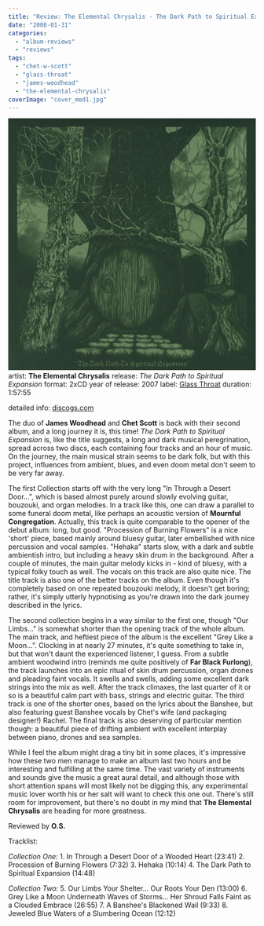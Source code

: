 ```yaml
---
title: "Review: The Elemental Chrysalis - The Dark Path to Spiritual Expansion (2007)"
date: "2008-01-31"
categories: 
  - "album-reviews"
  - "reviews"
tags: 
  - "chet-w-scott"
  - "glass-throat"
  - "james-woodhead"
  - "the-elemental-chrysalis"
coverImage: "cover_med1.jpg"
---
```


[![](images/cover_med1.jpg)](http://www.eveningoflight.nl/wordpress/wp-content/uploads/2011/03/cover_med1.jpg "tec_tdptse")artist: **The Elemental Chrysalis** release: _The Dark Path to Spiritual Expansion_ format: 2xCD year of release: 2007 label: [Glass Throat](http://www.glassthroatrecordings.com/) duration: 1:57:55

detailed info: [discogs.com](http://www.discogs.com/Elemental-Chrysalis-The-Dark-Path-To-Spiritual-Expansion/release/1611779)

The duo of **James Woodhead** and **Chet Scott** is back with their second album, and a long journey it is, this time! _The Dark Path to Spiritual Expansion_ is, like the title suggests, a long and dark musical peregrination, spread across two discs, each containing four tracks and an hour of music. On the journey, the main musical strain seems to be dark folk, but with this project, influences from ambient, blues, and even doom metal don't seem to be very far away.

The first Collection starts off with the very long "In Through a Desert Door...", which is based almost purely around slowly evolving guitar, bouzouki, and organ melodies. In a track like this, one can draw a parallel to some funeral doom metal, like perhaps an acoustic version of **Mournful Congregation**. Actually, this track is quite comparable to the opener of the debut album: long, but good. "Procession of Burning Flowers" is a nice 'short' piece, based mainly around bluesy guitar, later embellished with nice percussion and vocal samples. "Hehaka" starts slow, with a dark and subtle ambientish intro, but including a heavy skin drum in the background. After a couple of minutes, the main guitar melody kicks in - kind of bluesy, with a typical folky touch as well. The vocals on this track are also quite nice. The title track is also one of the better tracks on the album. Even though it's completely based on one repeated bouzouki melody, it doesn't get boring; rather, it's simply utterly hypnotising as you're drawn into the dark journey described in the lyrics.

The second collection begins in a way similar to the first one, though "Our Limbs..." is somewhat shorter than the opening track of the whole album. The main track, and heftiest piece of the album is the excellent "Grey Like a Moon...". Clocking in at nearly 27 minutes, it's quite something to take in, but that won't daunt the experienced listener, I guess. From a subtle ambient woodwind intro (reminds me quite positively of **Far Black Furlong**), the track launches into an epic ritual of skin drum percussion, organ drones and pleading faint vocals. It swells and swells, adding some excellent dark strings into the mix as well. After the track climaxes, the last quarter of it or so is a beautiful calm part with bass, strings and electric guitar. The third track is one of the shorter ones, based on the lyrics about the Banshee, but also featuring guest Banshee vocals by Chet's wife (and packaging designer!) Rachel. The final track is also deserving of particular mention though: a beautiful piece of drifting ambient with excellent interplay between piano, drones and sea samples.

While I feel the album might drag a tiny bit in some places, it's impressive how these two men manage to make an album last two hours and be interesting and fulfilling at the same time. The vast variety of instruments and sounds give the music a great aural detail, and although those with short attention spans will most likely not be digging this, any experimental music lover worth his or her salt will want to check this one out. There's still room for improvement, but there's no doubt in my mind that **The Elemental Chrysalis** are heading for more greatness.

Reviewed by **O.S.**

Tracklist:

_Collection One:_ 1. In Through a Desert Door of a Wooded Heart (23:41) 2. Procession of Burning Flowers (7:32) 3. Hehaka (10:14) 4. The Dark Path to Spiritual Expansion (14:48)

_Collection Two:_ 5. Our Limbs Your Shelter... Our Roots Your Den (13:00) 6. Grey Like a Moon Underneath Waves of Storms... Her Shroud Falls Faint as a Clouded Embrace (26:55) 7. A Banshee's Blackened Wail (9:33) 8. Jeweled Blue Waters of a Slumbering Ocean (12:12)
